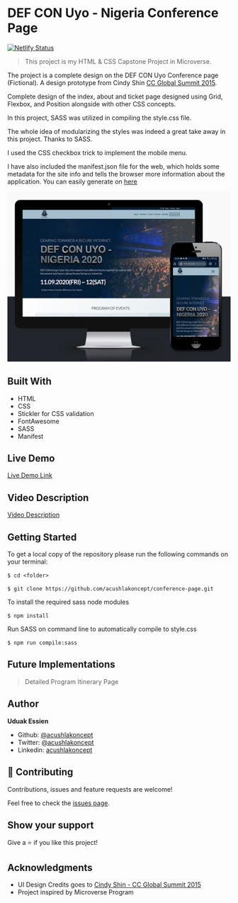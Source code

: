 # DEF CON Uyo - Nigeria Conference Page

[![Netlify Status](https://api.netlify.com/api/v1/badges/9dfe44d9-6bf9-4cd1-84f0-47825b00fcff/deploy-status)](https://app.netlify.com/sites/defconuyo/deploys)

> This project is my HTML & CSS Capstone Project in Microverse.

The project is a complete design on the DEF CON Uyo Conference page (Fictional). A design prototype from Cindy Shin [CC Global Summit 2015](https://www.behance.net/gallery/29845175/CC-Global-Summit-2015).

Complete design of the index, about and ticket page designed using Grid, Flexbox, and Position alongside with other CSS concepts.

In this project, SASS was utilized in compiling the style.css file.

The whole idea of modularizing the styles was indeed a great take away in this project. Thanks to SASS.

I used the CSS checkbox trick to implement the mobile menu.

I have also included the manifest.json file for the web, which holds some metadata for the site info and tells the browser more information about the application. You can easily generate on [here](https://tomitm.github.io/appmanifest/)

![screenshot](./imgs/screenshot.jpg)

## Built With

- HTML
- CSS
- Stickler for CSS validation
- FontAwesome
- SASS
- Manifest

## Live Demo
[Live Demo Link](https://defconuyo.netlify.app/)


## Video Description
[Video Description](https://www.loom.com/share/fd96c7220f464cc18386ee3834e2f55d)

## Getting Started

To get a local copy of the repository please run the following commands on your terminal:

```
$ cd <folder>
```

```
$ git clone https://github.com/acushlakoncept/conference-page.git
```

To install the required sass node modules

```
$ npm install

```

Run SASS on command line to automatically compile to style.css

```
$ npm run compile:sass

```

## Future Implementations

> Detailed Program Itinerary Page

## Author

**Uduak Essien**

- Github: [@acushlakoncept](https://github.com/acushlakoncept/)
- Twitter: [@acushlakoncept](https://twitter.com/acushlakoncept)
- Linkedin: [acushlakoncept](https://www.linkedin.com/in/acushlakoncept/)

## 🤝 Contributing

Contributions, issues and feature requests are welcome!

Feel free to check the [issues page](https://github.com/acushlakoncept/conference-page/issues).

## Show your support

Give a ⭐️ if you like this project!

## Acknowledgments

- UI Design Credits goes to [Cindy Shin - CC Global Summit 2015](https://www.behance.net/gallery/29845175/CC-Global-Summit-2015)
- Project inspired by Microverse Program
